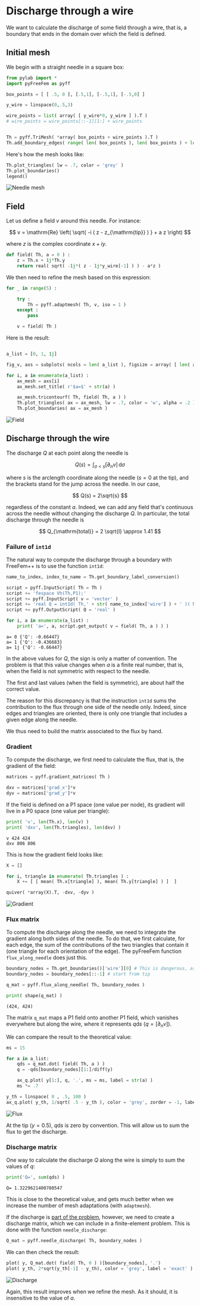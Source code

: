 # Discharge through a wire

We want to calculate the discharge of some field through a wire, that is, a boundary that ends in the domain over which the field is defined.

## Initial mesh

We begin with a straight needle in a square box:

```python
from pylab import *
import pyFreeFem as pyff

box_points = [ [ .5, 0 ], [.5,1], [-.5,1], [-.5,0] ]

y_wire = linspace(0,.5,3)

wire_points = list( array( [ y_wire*0, y_wire ] ).T )
# wire_points = wire_points[::-1][1:] + wire_points


Th = pyff.TriMesh( *array( box_points + wire_points ).T )
Th.add_boundary_edges( range( len( box_points ), len( box_points ) + len( wire_points ) ) , 'wire' )
```

Here's how the mesh looks like:

```python
Th.plot_triangles( lw = .7, color = 'grey' )
Th.plot_boundaries()
legend()
```
![Needle mesh](../figures/analytical_discharge_mesh.svg)

## Field

Let us define a field $v$ around this needle. For instance:

$$ v = \mathrm{Re} \left( \sqrt{ -i ( z - z_{\mathrm{tip}} ) } + a z \right)  $$

where $z$ is the complex coordinate $x+iy$.

```python
def field( Th, a = 0 ) :
    z = Th.x + 1j*Th.y
    return real( sqrt( -1j*( z - 1j*y_wire[-1] ) ) - a*z )
```

We then need to refine the mesh based on this expression:

```python
for _ in range(5) :

    try :
        Th = pyff.adaptmesh( Th, v, iso = 1 )
    except :
        pass

    v = field( Th )
```

Here is the result:

```python

a_list = [0, 1, 1j]

fig_v, axs = subplots( ncols = len( a_list ), figsize = array( [ len( a_list ), 1.1 ] )*3 )

for i, a in enumerate(a_list) :
    ax_mesh = axs[i]
    ax_mesh.set_title( r'$a=$' + str(a) )

    ax_mesh.tricontourf( Th, field( Th, a ) )
    Th.plot_triangles( ax = ax_mesh, lw = .7, color = 'w', alpha = .2 )
    Th.plot_boundaries( ax = ax_mesh )
```

![Field](../figures/analytical_discharge_field.svg)

## Discharge through the wire

The discharge $Q$ at each point along the needle is

$$
Q(s) = \int_{\sigma<s} \left[ \partial_n v \right] \, \mathrm{d} \sigma
$$

where $s$ is the arclength coordinate along the needle ($s=0$ at the tip), and the brackets stand for the jump across the needle. In our case,

$$
Q(s) = 2\sqrt{s}
$$

regardless of the constant $a$. Indeed, we can add any field that's continuous across the needle without changing the discharge $Q$. In particular, the total discharge through the needle is

$$
Q_{\mathrm{total}} = 2 \sqrt{l} \approx 1.41
$$

 ### Failure of `int1d`

The natural way to compute the discharge through a boundary with FreeFem++ is to use the function `int1d`:

```python
name_to_index, index_to_name = Th.get_boundary_label_conversion()

script = pyff.InputScript( Th = Th )
script += 'fespace Vh(Th,P1);'
script += pyff.InputScript( v = 'vector' )
script += 'real Q = int1d( Th,' + str( name_to_index['wire'] ) + ' )( N.x*dx(v) + N.y*dy(v) );'
script += pyff.OutputScript( Q = 'real' )

for i, a in enumerate(a_list) :
    print( 'a=', a, script.get_output( v = field( Th, a ) ) )
```

```console
a= 0 {'Q': -0.66447}
a= 1 {'Q': -0.436683}
a= 1j {'Q': -0.66447}
```

In the above values for $Q$, the sign is only a matter of convention. The problem is that this value changes when $a$ is a finite real number, that is, when the field is not symmetric with respect to the needle.

The first and last values (when the field is symmetric), are about half the correct value.

The reason for this discrepancy is that the instruction `int1d` sums the contribution to the flux through one side of the needle only. Indeed, since edges and triangles are oriented, there is only one triangle that includes a given edge along the needle.

We thus need to build the matrix associated to the flux by hand.

### Gradient

To compute the discharge, we first need to calculate the flux, that is, the gradient of the field:

```python
matrices = pyff.gradient_matrices( Th )

dxv = matrices['grad_x']*v
dyv = matrices['grad_y']*v
```

If the field is defined on a P1 space (one value per node), its gradient will live in a P0 space (one value per triangle):

```python
print( 'v', len(Th.x), len(v) )
print( 'dxv', len(Th.triangles), len(dxv) )
```

```console
v 424 424
dxv 806 806
```

This is how the gradient field looks like:

```python
X = []

for i, triangle in enumerate( Th.triangles ) :
    X += [ [ mean( Th.x[triangle] ), mean( Th.y[triangle] ) ]  ]

quiver( *array(X).T, -dxv, -dyv )
```

![Gradient](../figures/analytical_discharge_gradient.svg)

### Flux matrix

To compute the discharge along the needle, we need to integrate the gradient along both sides of the needle. To do that, we first calculate, for each edge, the sum of the contributions of the two triangles that contain it (one triangle for each orientation of the edge). The pyFreeFem function `flux_along_needle` does just this.

```python
boundary_nodes = Th.get_boundaries()['wire'][0] # This is dangerous, as ordering can be messed up. We should keep track of the wire independently from Th.
boundary_nodes = boundary_nodes[::-1] # start from tip

q_mat = pyff.flux_along_needle( Th, boundary_nodes )

print( shape(q_mat) )
```

```console
(424, 424)
```
The matrix `q_mat` maps a P1 field onto another P1 field, which vanishes everywhere but along the wire, where it represents $q\mathrm{d}s$ ($q=[\partial_n v]$).

We can compare the result to the theoretical value:

```python
ms = 15

for a in a_list:
    qds = q_mat.dot( field( Th, a ) )
    q = -qds[boundary_nodes][1:]/diff(y)

    ax_q.plot( y[1:], q, '.', ms = ms, label = str(a) )
    ms *= .7

y_th = linspace( 0 , .5, 100 )
ax_q.plot( y_th, 1/sqrt( .5 - y_th ), color = 'grey', zorder = -1, label = 'exact' )
```

![Flux](../figures/analytical_discharge_q.svg)

At the tip ($y=0.5$), $q\mathrm{d}s$ is zero by convention. This will allow us to sum the flux to get the discharge.

### Discharge matrix

One way to calculate the discharge $Q$ along the wire is simply to sum the values of $q$:

```python
print('Q=', sum(qds) )
```

```console
Q= 1.3229621400780547
```

This is close to the theoretical value, and gets much better when we increase the number of mesh adaptations (with `adaptmesh`).

If the discharge is [part of the problem](./wire.md), however, we need to create a discharge matrix, which we can include in a finite-element problem. This is done with the function `needle_discharge`:

```python
Q_mat = pyff.needle_discharge( Th, boundary_nodes )
```

We can then check the result:

```python
plot( y, Q_mat.dot( field( Th, 0 ) )[boundary_nodes], '.')
plot( y_th, 2*sqrt(y_th[-1] - y_th), color = 'grey', label = 'exact' )
```
![Discharge](../figures/analytical_discharge_Q.svg)

Again, this result improves when we refine the mesh. As it should, it is insensitive to the value of $a$.
